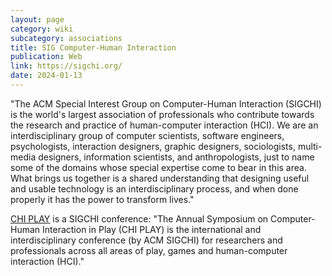 ```yaml
---
layout: page
category: wiki
subcategory: associations
title: SIG Computer-Human Interaction
publication: Web
link: https://sigchi.org/
date: 2024-01-13
---
```


"The ACM Special Interest Group on Computer-Human Interaction (SIGCHI) is the world's largest association of professionals who contribute towards the research and practice of human-computer interaction (HCI). We are an interdisciplinary group of computer scientists, software engineers, psychologists, interaction designers, graphic designers, sociologists, multi-media designers, information scientists, and anthropologists, just to name some of the domains whose special expertise come to bear in this area. What brings us together is a shared understanding that designing useful and usable technology is an interdisciplinary process, and when done properly it has the power to transform lives."

[CHI PLAY](https://chiplay.acm.org/2024/) is a SIGCHI conference: "The Annual Symposium on Computer-Human Interaction in Play (CHI PLAY) is the international and interdisciplinary conference (by ACM SIGCHI) for researchers and professionals across all areas of play, games and human-computer interaction (HCI)."
